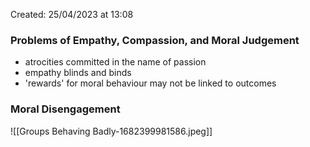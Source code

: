 Created: 25/04/2023 at 13:08

### Problems of Empathy, Compassion, and Moral Judgement
- atrocities committed in the name of passion
- empathy blinds and binds
- 'rewards' for moral behaviour may not be linked to outcomes

### Moral Disengagement
![[Groups Behaving Badly-1682399981586.jpeg]]